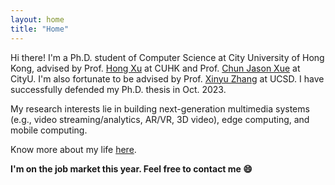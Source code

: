 ```yaml
---
layout: home
title: "Home"
---
```


Hi there! I'm a Ph.D. student of Computer Science at City University of Hong Kong, advised by Prof. [Hong Xu](https://henryhxu.github.io/) at CUHK and Prof. [Chun Jason Xue](https://www.cs.cityu.edu.hk/~jasonxue/) at CityU. I'm also fortunate to be advised by Prof. [Xinyu Zhang](http://xyzhang.ucsd.edu/index.html) at UCSD. I have successfully defended my Ph.D. thesis in Oct. 2023.

My research interests lie in building next-generation multimedia systems (e.g., video streaming/analytics, AR/VR, 3D video), edge computing, and mobile computing.

Know more about my life [here](https://kanonjz.github.io/).

**I'm on the job market this year. Feel free to contact me &#128516;**
